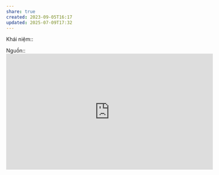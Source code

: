 ```yaml
---
share: true
created: 2023-09-05T16:17
updated: 2025-07-09T17:32
---
```

Khái niệm:: 

Nguồn:: <iframe width="560" height="315" src="https://www.youtube.com/embed/rPJuoziJaE4?si=ViqFRr8NFY0ffJQB&t=2920" title="YouTube video player" frameborder="0" allow="accelerometer; autoplay; clipboard-write; encrypted-media; gyroscope; picture-in-picture; web-share" referrerpolicy="strict-origin-when-cross-origin" allowfullscreen></iframe>
